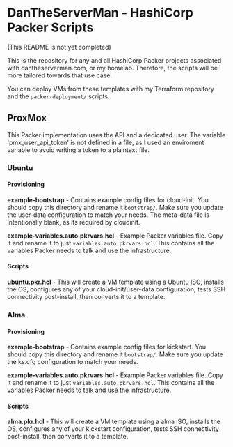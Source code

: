 # DanTheServerMan - HashiCorp Packer Scripts

(This README is not yet completed)

This is the repository for any and all HashiCorp Packer projects associated with dantheserverman.com, or my homelab. Therefore, the scripts will be more tailored towards that use case. 

You can deploy VMs from these templates with my Terraform repository and the ```packer-deployment/``` scripts.

## **ProxMox**

This Packer implementation uses the API and a dedicated user. The variable 'pmx_user_api_token' is not defined in a file, as I used an enviroment variable to avoid writing a token to a plaintext file. 

### **Ubuntu**

#### Provisioning 

**example-bootstrap** - Contains example config files for cloud-init. You should copy this directory and rename it ```bootstrap/```. Make sure you update the user-data configuration to match your needs. The meta-data file is intentionally blank, as its required by cloudinit.

**example-variables.auto.pkrvars.hcl** - Example Packer variables file. Copy it and rename it to just ```variables.auto.pkrvars.hcl```. This contains all the variables Packer needs to talk and use the infrastructure.

#### Scripts
**ubuntu.pkr.hcl** - This will create a VM template using a Ubuntu ISO, installs the OS, configures any of your cloud-init/user-data configuration, tests SSH connectivity post-install, then converts it to a template. 


### **Alma**

#### Provisioning 

**example-bootstrap** - Contains example config files for kickstart. You should copy this directory and rename it ```bootstrap/```. Make sure you update the ks.cfg configuration to match your needs. 

**example-variables.auto.pkrvars.hcl** - Example Packer variables file. Copy it and rename it to just ```variables.auto.pkrvars.hcl```. This contains all the variables Packer needs to talk and use the infrastructure.

#### Scripts

**alma.pkr.hcl** - This will create a VM template using a alma ISO, installs the OS, configures any of your kickstart configuration, tests SSH connectivity post-install, then converts it to a template. 
